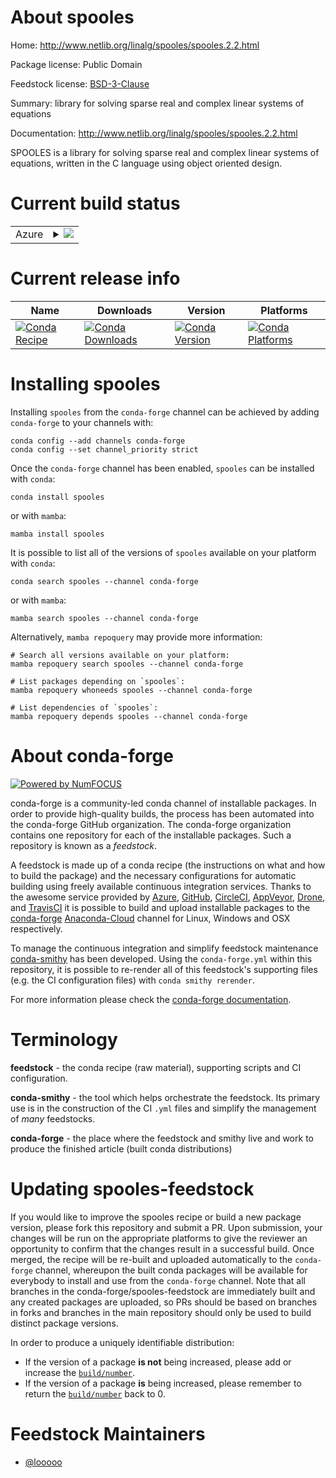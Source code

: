 About spooles
=============

Home: http://www.netlib.org/linalg/spooles/spooles.2.2.html

Package license: Public Domain

Feedstock license: [BSD-3-Clause](https://github.com/conda-forge/spooles-feedstock/blob/main/LICENSE.txt)

Summary: library for solving sparse real and complex linear systems of equations

Documentation: http://www.netlib.org/linalg/spooles/spooles.2.2.html

SPOOLES is a library for solving sparse real and complex linear systems of equations,
written in the C language using object oriented design.


Current build status
====================


<table>
    
  <tr>
    <td>Azure</td>
    <td>
      <details>
        <summary>
          <a href="https://dev.azure.com/conda-forge/feedstock-builds/_build/latest?definitionId=1955&branchName=main">
            <img src="https://dev.azure.com/conda-forge/feedstock-builds/_apis/build/status/spooles-feedstock?branchName=main">
          </a>
        </summary>
        <table>
          <thead><tr><th>Variant</th><th>Status</th></tr></thead>
          <tbody><tr>
              <td>linux_64</td>
              <td>
                <a href="https://dev.azure.com/conda-forge/feedstock-builds/_build/latest?definitionId=1955&branchName=main">
                  <img src="https://dev.azure.com/conda-forge/feedstock-builds/_apis/build/status/spooles-feedstock?branchName=main&jobName=linux&configuration=linux%20linux_64_" alt="variant">
                </a>
              </td>
            </tr><tr>
              <td>linux_aarch64</td>
              <td>
                <a href="https://dev.azure.com/conda-forge/feedstock-builds/_build/latest?definitionId=1955&branchName=main">
                  <img src="https://dev.azure.com/conda-forge/feedstock-builds/_apis/build/status/spooles-feedstock?branchName=main&jobName=linux&configuration=linux%20linux_aarch64_" alt="variant">
                </a>
              </td>
            </tr><tr>
              <td>osx_64</td>
              <td>
                <a href="https://dev.azure.com/conda-forge/feedstock-builds/_build/latest?definitionId=1955&branchName=main">
                  <img src="https://dev.azure.com/conda-forge/feedstock-builds/_apis/build/status/spooles-feedstock?branchName=main&jobName=osx&configuration=osx%20osx_64_" alt="variant">
                </a>
              </td>
            </tr><tr>
              <td>osx_arm64</td>
              <td>
                <a href="https://dev.azure.com/conda-forge/feedstock-builds/_build/latest?definitionId=1955&branchName=main">
                  <img src="https://dev.azure.com/conda-forge/feedstock-builds/_apis/build/status/spooles-feedstock?branchName=main&jobName=osx&configuration=osx%20osx_arm64_" alt="variant">
                </a>
              </td>
            </tr><tr>
              <td>win_64</td>
              <td>
                <a href="https://dev.azure.com/conda-forge/feedstock-builds/_build/latest?definitionId=1955&branchName=main">
                  <img src="https://dev.azure.com/conda-forge/feedstock-builds/_apis/build/status/spooles-feedstock?branchName=main&jobName=win&configuration=win%20win_64_" alt="variant">
                </a>
              </td>
            </tr>
          </tbody>
        </table>
      </details>
    </td>
  </tr>
</table>

Current release info
====================

| Name | Downloads | Version | Platforms |
| --- | --- | --- | --- |
| [![Conda Recipe](https://img.shields.io/badge/recipe-spooles-green.svg)](https://anaconda.org/conda-forge/spooles) | [![Conda Downloads](https://img.shields.io/conda/dn/conda-forge/spooles.svg)](https://anaconda.org/conda-forge/spooles) | [![Conda Version](https://img.shields.io/conda/vn/conda-forge/spooles.svg)](https://anaconda.org/conda-forge/spooles) | [![Conda Platforms](https://img.shields.io/conda/pn/conda-forge/spooles.svg)](https://anaconda.org/conda-forge/spooles) |

Installing spooles
==================

Installing `spooles` from the `conda-forge` channel can be achieved by adding `conda-forge` to your channels with:

```
conda config --add channels conda-forge
conda config --set channel_priority strict
```

Once the `conda-forge` channel has been enabled, `spooles` can be installed with `conda`:

```
conda install spooles
```

or with `mamba`:

```
mamba install spooles
```

It is possible to list all of the versions of `spooles` available on your platform with `conda`:

```
conda search spooles --channel conda-forge
```

or with `mamba`:

```
mamba search spooles --channel conda-forge
```

Alternatively, `mamba repoquery` may provide more information:

```
# Search all versions available on your platform:
mamba repoquery search spooles --channel conda-forge

# List packages depending on `spooles`:
mamba repoquery whoneeds spooles --channel conda-forge

# List dependencies of `spooles`:
mamba repoquery depends spooles --channel conda-forge
```


About conda-forge
=================

[![Powered by
NumFOCUS](https://img.shields.io/badge/powered%20by-NumFOCUS-orange.svg?style=flat&colorA=E1523D&colorB=007D8A)](https://numfocus.org)

conda-forge is a community-led conda channel of installable packages.
In order to provide high-quality builds, the process has been automated into the
conda-forge GitHub organization. The conda-forge organization contains one repository
for each of the installable packages. Such a repository is known as a *feedstock*.

A feedstock is made up of a conda recipe (the instructions on what and how to build
the package) and the necessary configurations for automatic building using freely
available continuous integration services. Thanks to the awesome service provided by
[Azure](https://azure.microsoft.com/en-us/services/devops/), [GitHub](https://github.com/),
[CircleCI](https://circleci.com/), [AppVeyor](https://www.appveyor.com/),
[Drone](https://cloud.drone.io/welcome), and [TravisCI](https://travis-ci.com/)
it is possible to build and upload installable packages to the
[conda-forge](https://anaconda.org/conda-forge) [Anaconda-Cloud](https://anaconda.org/)
channel for Linux, Windows and OSX respectively.

To manage the continuous integration and simplify feedstock maintenance
[conda-smithy](https://github.com/conda-forge/conda-smithy) has been developed.
Using the ``conda-forge.yml`` within this repository, it is possible to re-render all of
this feedstock's supporting files (e.g. the CI configuration files) with ``conda smithy rerender``.

For more information please check the [conda-forge documentation](https://conda-forge.org/docs/).

Terminology
===========

**feedstock** - the conda recipe (raw material), supporting scripts and CI configuration.

**conda-smithy** - the tool which helps orchestrate the feedstock.
                   Its primary use is in the construction of the CI ``.yml`` files
                   and simplify the management of *many* feedstocks.

**conda-forge** - the place where the feedstock and smithy live and work to
                  produce the finished article (built conda distributions)


Updating spooles-feedstock
==========================

If you would like to improve the spooles recipe or build a new
package version, please fork this repository and submit a PR. Upon submission,
your changes will be run on the appropriate platforms to give the reviewer an
opportunity to confirm that the changes result in a successful build. Once
merged, the recipe will be re-built and uploaded automatically to the
`conda-forge` channel, whereupon the built conda packages will be available for
everybody to install and use from the `conda-forge` channel.
Note that all branches in the conda-forge/spooles-feedstock are
immediately built and any created packages are uploaded, so PRs should be based
on branches in forks and branches in the main repository should only be used to
build distinct package versions.

In order to produce a uniquely identifiable distribution:
 * If the version of a package **is not** being increased, please add or increase
   the [``build/number``](https://docs.conda.io/projects/conda-build/en/latest/resources/define-metadata.html#build-number-and-string).
 * If the version of a package **is** being increased, please remember to return
   the [``build/number``](https://docs.conda.io/projects/conda-build/en/latest/resources/define-metadata.html#build-number-and-string)
   back to 0.

Feedstock Maintainers
=====================

* [@looooo](https://github.com/looooo/)

